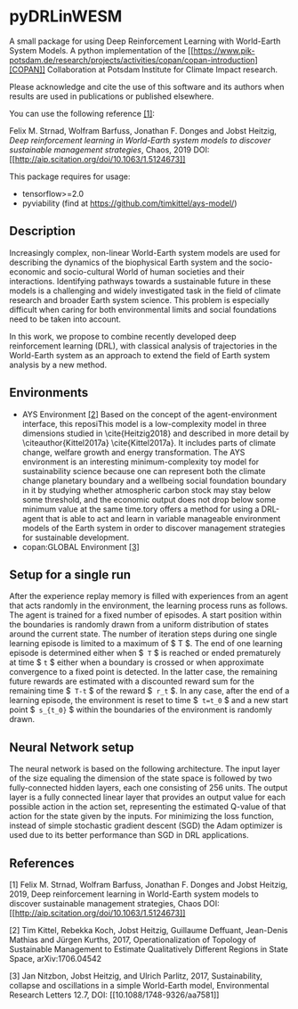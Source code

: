 # pyDRLinWESM
A small package for using Deep Reinforcement Learning with World-Earth System Models.
A python implementation of the 
[[https://www.pik-potsdam.de/research/projects/activities/copan/copan-introduction][COPAN]]
Collaboration at Potsdam Institute for Climate
Impact research.

Please acknowledge and cite the use of this software and its authors when results are used in publications or published elsewhere.

You can use the following reference [[1]](#1):


Felix M. Strnad, Wolfram Barfuss, Jonathan F. Donges and Jobst Heitzig,
*Deep reinforcement learning in World-Earth system models to discover sustainable management strategies*,
Chaos, 2019
DOI: [[http://aip.scitation.org/doi/10.1063/1.5124673]]

This package requires for usage:
 - tensorflow>=2.0
 - pyviability (find at https://github.com/timkittel/ays-model/)

## Description
Increasingly complex, non-linear World-Earth system models are used for describing the dynamics of the biophysical Earth system and the socio-economic and socio-cultural World of human societies and their interactions. Identifying pathways towards a sustainable future in these models is a challenging and widely investigated task in the field of climate research and broader Earth system science.  This problem is especially difficult when caring for both environmental limits and social foundations need to be taken into account.

In this work, we propose to combine recently developed deep reinforcement learning (DRL), with classical analysis of trajectories in the World-Earth system as an approach to extend the field of Earth system analysis by a new method.

## Environments
 - AYS Environment [[2]](#2)
Based on the concept of the agent-environment interface, this reposiThis model is a low-complexity model in three dimensions studied in \cite{Heitzig2018} and described in more detail by \citeauthor{Kittel2017a} \cite{Kittel2017a}. It includes parts of climate change, welfare growth and energy transformation.
The AYS environment is an interesting minimum-complexity toy model for sustainability science because one can represent both the climate change planetary boundary and a wellbeing social foundation boundary in it by studying whether atmospheric carbon stock may stay below some threshold, and the economic output does not drop below some minimum value at the same time.tory offers a method for using a DRL-agent that is able to act and learn in variable manageable environment models of the Earth system in order to discover management strategies for sustainable development. 
 - copan:GLOBAL Environment [[3]](#3)


## Setup for a single run
After the experience replay memory is filled with experiences from an agent that acts randomly in the environment, the learning process runs as follows.
The agent is trained for a fixed number of episodes. A start position within the boundaries is randomly drawn from a uniform distribution of states around the current state. The number of iteration steps during one single learning episode is limited to a maximum of $ T $. The end of one learning episode is determined either when $` T` $ is reached or ended prematurely at time $ `t` $ either when a boundary is crossed or when approximate convergence to a fixed point is detected. In the latter case, the remaining future rewards are estimated with a discounted reward sum for the remaining time $` T-t` $ of the reward $` r_t` $. In any case, after the end of a learning episode, the environment is reset to time $` t=t_0` $ and a new start point $` s_{t_0}` $ within the boundaries of the environment is randomly drawn. 

## Neural Network setup
The neural network is based on the following architecture. The input layer of the size equaling the dimension of the state space is followed by two fully-connected hidden layers, each one consisting of 256 units. The output layer is a fully connected linear layer that provides an output value for each possible action in the action set, representing the estimated Q-value of that action for the state given by the inputs. For minimizing the loss function, instead of simple stochastic gradient descent (SGD) the Adam optimizer is used due to its better performance than SGD in DRL applications. 

## References
<a id="1">[1]</a> 
Felix M. Strnad, Wolfram Barfuss, Jonathan F. Donges and Jobst Heitzig, 2019,
Deep reinforcement learning in World-Earth system models to discover sustainable management strategies,
Chaos
DOI: [[http://aip.scitation.org/doi/10.1063/1.5124673]]

<a id="2">[2]</a>
Tim Kittel, Rebekka Koch, Jobst Heitzig, Guillaume Deffuant, Jean-Denis Mathias  and Jürgen Kurths, 2017,
Operationalization of Topology of Sustainable Management to Estimate Qualitatively Different Regions in State Space,
arXiv:1706.04542


<a id="3">[3]</a>
Jan Nitzbon, Jobst Heitzig, and Ulrich Parlitz, 2017,
Sustainability, collapse and oscillations in a simple World-Earth model, 
Environmental Research Letters 12.7,
DOI: [[10.1088/1748-9326/aa7581]]
